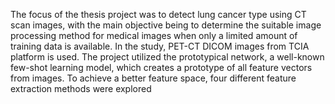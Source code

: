 The focus of the thesis project was to detect lung cancer type using CT scan images, with the main objective being to determine the suitable image processing method for medical images when only a limited amount of training data is available. In the study, PET-CT DICOM images from TCIA platform is used. The project utilized the prototypical network, a well-known few-shot learning model, which creates a prototype of all feature vectors from images.
To achieve a better feature space, four different feature extraction methods were explored


